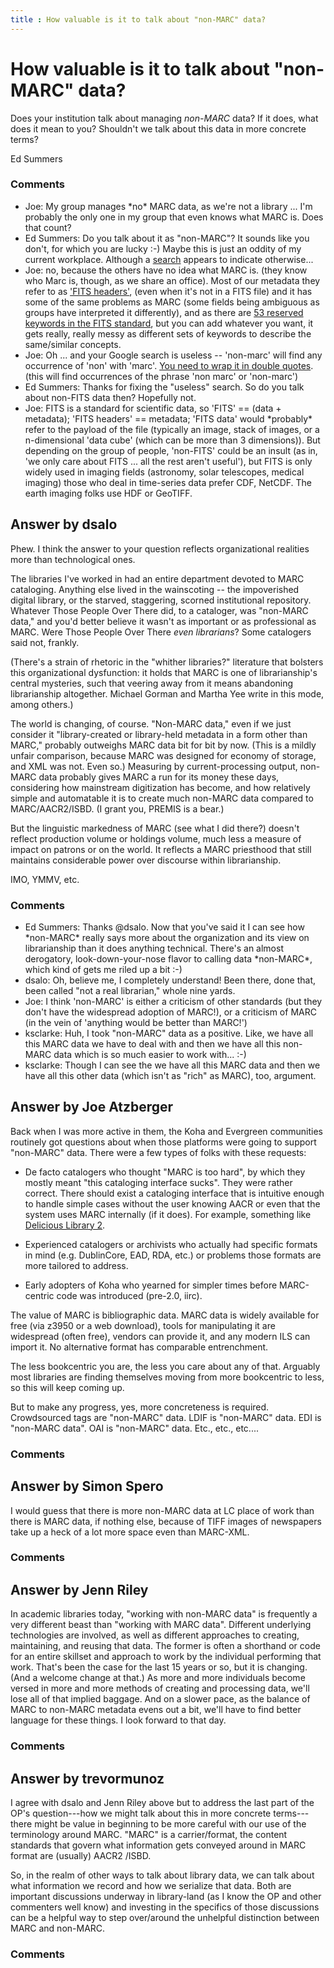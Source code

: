 ```yaml
---
title : How valuable is it to talk about "non-MARC" data?
---
```

How valuable is it to talk about "non-MARC" data?
=====================
Does your institution talk about managing *non-MARC* data? If it does,
what does it mean to you? Shouldn't we talk about this data in more
concrete terms?

Ed Summers

### Comments ###
* Joe: My group manages \*no\* MARC data, as we're not a library ... I'm
probably the only one in my group that even knows what MARC is. Does
that count?
* Ed Summers: Do you talk about it as "non-MARC"? It sounds like you don't, for which
you are lucky :-) Maybe this is just an oddity of my current workplace.
Although a [search](https://www.google.com/search?q=non-marc) appears to
indicate otherwise...
* Joe: no, because the others have no idea what MARC is. (they know who Marc
is, though, as we share an office). Most of our metadata they refer to
as ['FITS headers'](http://en.wikipedia.org/wiki/FITS), (even when it's
not in a FITS file) and it has some of the same problems as MARC (some
fields being ambiguous as groups have interpreted it differently), and
as there are [53 reserved keywords in the FITS
standard](http://fits.gsfc.nasa.gov/fits\_dictionary.html), but you can
add whatever you want, it gets really, really messy as different sets of
keywords to describe the same/similar concepts.
* Joe: Oh ... and your Google search is useless -- 'non-marc' will find any
occurrence of 'non' with 'marc'. [You need to wrap it in double
quotes](https://www.google.com/search?hl=en&q=%22non-marc%22). (this
will find occurrences of the phrase 'non marc' or 'non-marc')
* Ed Summers: Thanks for fixing the "useless" search. So do you talk about non-FITS
data then? Hopefully not.
* Joe: FITS is a standard for scientific data, so 'FITS' == (data + metadata);
'FITS headers' == metadata; 'FITS data' would \*probably\* refer to the
payload of the file (typically an image, stack of images, or a
n-dimensional 'data cube' (which can be more than 3 dimensions)). But
depending on the group of people, 'non-FITS' could be an insult (as in,
'we only care about FITS ... all the rest aren't useful'), but FITS is
only widely used in imaging fields (astronomy, solar telescopes, medical
imaging) those who deal in time-series data prefer CDF, NetCDF. The
earth imaging folks use HDF or GeoTIFF.


Answer by dsalo
----------------
Phew. I think the answer to your question reflects organizational
realities more than technological ones.

The libraries I've worked in had an entire department devoted to MARC
cataloging. Anything else lived in the wainscoting -- the impoverished
digital library, or the starved, staggering, scorned institutional
repository. Whatever Those People Over There did, to a cataloger, was
"non-MARC data," and you'd better believe it wasn't as important or as
professional as MARC. Were Those People Over There *even librarians*?
Some catalogers said not, frankly.

(There's a strain of rhetoric in the "whither libraries?" literature
that bolsters this organizational dysfunction: it holds that MARC is one
of librarianship's central mysteries, such that veering away from it
means abandoning librarianship altogether. Michael Gorman and Martha Yee
write in this mode, among others.)

The world is changing, of course. "Non-MARC data," even if we just
consider it "library-created or library-held metadata in a form other
than MARC," probably outweighs MARC data bit for bit by now. (This is a
mildly unfair comparison, because MARC was designed for economy of
storage, and XML was not. Even so.) Measuring by current-processing
output, non-MARC data probably gives MARC a run for its money these
days, considering how mainstream digitization has become, and how
relatively simple and automatable it is to create much non-MARC data
compared to MARC/AACR2/ISBD. (I grant you, PREMIS is a bear.)

But the linguistic markedness of MARC (see what I did there?) doesn't
reflect production volume or holdings volume, much less a measure of
impact on patrons or on the world. It reflects a MARC priesthood that
still maintains considerable power over discourse within librarianship.

IMO, YMMV, etc.

### Comments ###
* Ed Summers: Thanks @dsalo. Now that you've said it I can see how \*non-MARC\* really
says more about the organization and its view on librarianship than it
does anything technical. There's an almost derogatory,
look-down-your-nose flavor to calling data \*non-MARC\*, which kind of
gets me riled up a bit :-)
* dsalo: Oh, believe me, I completely understand! Been there, done that, been
called "not a real librarian," whole nine yards.
* Joe: I think 'non-MARC' is either a criticism of other standards (but they
don't have the widespread adoption of MARC!), or a criticism of MARC (in
the vein of 'anything would be better than MARC!')
* ksclarke: Huh, I took "non-MARC" data as a positive. Like, we have all this MARC
data we have to deal with and then we have all this non-MARC data which
is so much easier to work with... :-)
* ksclarke: Though I can see the we have all this MARC data and then we have all
this other data (which isn't as "rich" as MARC), too, argument.

Answer by Joe Atzberger
----------------
Back when I was more active in them, the Koha and Evergreen communities
routinely got questions about when those platforms were going to support
"non-MARC" data. There were a few types of folks with these requests:

-   De facto catalogers who thought "MARC is too hard", by which they
    mostly meant "this cataloging interface sucks". They were rather
    correct. There should exist a cataloging interface that is intuitive
    enough to handle simple cases without the user knowing AACR or even
    that the system uses MARC internally (if it does). For example,
    something like [Delicious Library
    2](http://www.delicious-monster.com/).

-   Experienced catalogers or archivists who actually had specific
    formats in mind (e.g. DublinCore, EAD, RDA, etc.) or problems those
    formats are more tailored to address.

-   Early adopters of Koha who yearned for simpler times before
    MARC-centric code was introduced (pre-2.0, iirc).

The value of MARC is bibliographic data. MARC data is widely available
for free (via z3950 or a web download), tools for manipulating it are
widespread (often free), vendors can provide it, and any modern ILS can
import it. No alternative format has comparable entrenchment.

The less bookcentric you are, the less you care about any of that.
Arguably most libraries are finding themselves moving from more
bookcentric to less, so this will keep coming up.

But to make any progress, yes, more concreteness is required.
Crowdsourced tags are "non-MARC" data. LDIF is "non-MARC" data. EDI is
"non-MARC data". OAI is "non-MARC" data. Etc., etc., etc....

### Comments ###

Answer by Simon Spero
----------------
I would guess that there is more non-MARC data at LC place of work than
there is MARC data, if nothing else, because of TIFF images of
newspapers take up a heck of a lot more space even than MARC-XML.

### Comments ###

Answer by Jenn Riley
----------------
In academic libraries today, "working with non-MARC data" is frequently
a very different beast than "working with MARC data". Different
underlying technologies are involved, as well as different approaches to
creating, maintaining, and reusing that data. The former is often a
shorthand or code for an entire skillset and approach to work by the
individual performing that work. That's been the case for the last 15
years or so, but it is changing. (And a welcome change at that.) As more
and more individuals become versed in more and more methods of creating
and processing data, we'll lose all of that implied baggage. And on a
slower pace, as the balance of MARC to non-MARC metadata evens out a
bit, we'll have to find better language for these things. I look forward
to that day.

### Comments ###

Answer by trevormunoz
----------------
I agree with dsalo and Jenn Riley above but to address the last part of
the OP's question---how we might talk about this in more concrete
terms---there might be value in beginning to be more careful with our
use of the terminology around MARC. "MARC" is a carrier/format, the
content standards that govern what information gets conveyed around in
MARC format are (usually) AACR2 /ISBD.

So, in the realm of other ways to talk about library data, we can talk
about what information we record and how we serialize that data. Both
are important discussions underway in library-land (as I know the OP and
other commenters well know) and investing in the specifics of those
discussions can be a helpful way to step over/around the unhelpful
distinction between MARC and non-MARC.

### Comments ###

